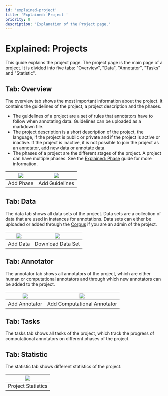```yaml
---
id: 'explained-project'
title: 'Explained: Project '
priority: 0
description: 'Explanation of the Project page.'
---
```


# Explained: Projects

This guide explains the project page. The project page is the main page of a project. It is divided into five tabs: "Overview", "Data", "Annotator", "Tasks" and "Statistic".

## Tab: Overview

The overview tab shows the most important information about the project. It contains the guidelines of the project, a project description and the phases.

- The guidelines of a project are a set of rules that annotators have to follow when annotating data. Guidelines can be uploaded as a markdown file.
- The project description is a short description of the project, the language, if the project is public or private and if the project is active or inactive. If the project is inactive, it is not possible to join the project as an annotator, add new data or annotate data.
- The phases of a project are the different stages of the project. A project can have multiple phases. See the [Explained: Phase](/datasets/guide/explained-phase) guide for more information.

| ![](/datasets/guide/add-phase.gif) | ![](/gif/guide/add-guidelines.gif) | 
| :---------------------------: | :--------------------------------: |
|           Add Phase           |           Add Guidelines           |

## Tab: Data

The data tab shows all data sets of the project. Data sets are a collection of data that are used in instances for annotations. Data sets can either be uploaded or added through the [Corpus](/corpus) if you are an admin of the project.

| ![](/gif/guide/add-data.gif) | ![](/gif/guide/download-data.gif) |
| :--------------------------: | :-------------------------------: |
|          Add Data           |         Download Data Set         |

## Tab: Annotator

The annotator tab shows all annotators of the project, which are either human or computational annotators and through which new annotators can be added to the project.

| ![](/gif/guide/add-annotator.gif) | ![](/gif/guide/com-add.gif) |
| :-------------------------------: | :------------------------------------: |
|          Add Annotator           |         Add Computational Annotator         |

## Tab: Tasks

The tasks tab shows all tasks of the project, which track the progress of computational annotators on different phases of the project.

## Tab: Statistic

The statistic tab shows different statistics of the project.

| ![](/gif/guide/project-statistics.gif) |
| :------------------------------------: |
|           Project Statistics           |